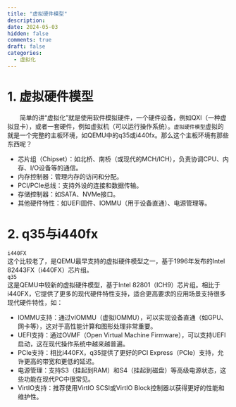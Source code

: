 ```yaml
---
title: "虚拟硬件模型"
description: 
date: 2024-05-03
hidden: false
comments: true
draft: false
categories:
  - 虚拟化 
---
```


# 1. 虚拟硬件模型
&emsp;&emsp;简单的讲“虚拟化”就是使用软件模拟硬件，一个硬件设备，例如QXl（一种虚拟显卡），或者一套硬件，例如虚拟机（可以运行操作系统）。`虚拟硬件模型`虚拟的就是一个完整的主板环境，如QEMU中的q35或i440fx。那么这个主板环境有那些东西呢？     
- 芯片组（Chipset）：如北桥、南桥（或现代的MCH/ICH），负责协调CPU、内存、I/O设备等的通信。   
- 内存控制器：管理内存的访问和分配。   
- PCI/PCIe总线：支持外设的连接和数据传输。   
- 存储控制器：如SATA、NVMe接口。   
- 其他硬件特性：如UEFI固件、IOMMU（用于设备直通）、电源管理等。   

# 2. q35与i440fx   
`i440FX`  
这个比较老了，是QEMU最早支持的虚拟硬件模型之一，基于1996年发布的Intel 82443FX（i440FX）芯片组。   
`q35`   
这是QEMU中较新的虚拟硬件模型，基于Intel 82801（ICH9）芯片组。相比于i440FX，它提供了更多的现代硬件特性支持，适合更高要求的应用场景支持很多现代硬件特性，如：   
- IOMMU支持：通过vIOMMU（虚拟IOMMU），可以实现设备直通（如GPU、网卡等），这对于高性能计算和图形处理非常重要。    
- UEFI支持：通过OVMF（Open Virtual Machine Firmware），可以支持UEFI启动，这在现代操作系统中越来越普遍。     
- PCIe支持：相比i440FX，q35提供了更好的PCI Express（PCIe）支持，允许更高的带宽和更低的延迟。    
- 电源管理：支持S3（挂起到RAM）和S4（挂起到磁盘）等高级电源状态，这些功能在现代PC中很常见。   
- VirtIO支持：推荐使用VirtIO SCSI或VirtIO Block控制器以获得更好的性能和维护性。     
